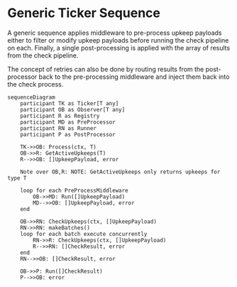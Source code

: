 # Generic Ticker Sequence

A generic sequence applies middleware to pre-process upkeep payloads either to 
filter or modify upkeep payloads before running the check pipeline on each.
Finally, a single post-processing is applied with the array of results from the
check pipeline.

The concept of retries can also be done by routing results from the
post-processor back to the pre-processing middleware and inject them back into
the check process.

```mermaid
sequenceDiagram
    participant TK as Ticker[T any]
    participant OB as Observer[T any]
    participant R as Registry
    participant MD as PreProcessor
    participant RN as Runner
    participant P as PostProcessor
    
    TK->>OB: Process(ctx, T)
    OB->>R: GetActiveUpkeeps(T)
    R-->>OB: []UpkeepPayload, error

    Note over OB,R: NOTE: GetActiveUpkeeps only returns upkeeps for type T

    loop for each PreProcessMiddleware
        OB->>MD: Run([]UpkeepPayload)
        MD-->>OB: []UpkeepPayload, error
    end

    OB->>RN: CheckUpkeeps(ctx, []UpkeepPayload)
    RN->>RN: makeBatches()
    loop for each batch execute concurrently
        RN->>R: CheckUpkeeps(ctx, []UpkeepPayload)
        R-->>RN: []CheckResult, error
    end
    RN-->>OB: []CheckResult, error

    OB->>P: Run([]CheckResult)
    P-->>OB: error
```